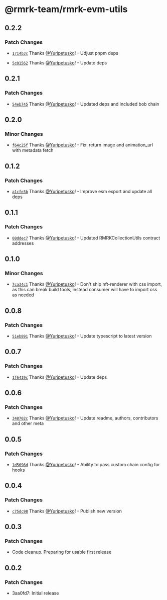 # @rmrk-team/rmrk-evm-utils

## 0.2.2

### Patch Changes

- [`1714b3c`](https://github.com/rmrk-team/rmrk-js/commit/1714b3cdee58e1284097bcfb00df37048fb803b6) Thanks [@Yuripetusko](https://github.com/Yuripetusko)! - Udjust pnpm deps

- [`5c01562`](https://github.com/rmrk-team/rmrk-js/commit/5c01562057733e4b5fa8c62afed33f7a93e49b5e) Thanks [@Yuripetusko](https://github.com/Yuripetusko)! - Update deps

## 0.2.1

### Patch Changes

- [`54eb745`](https://github.com/rmrk-team/rmrk-js/commit/54eb74519ccaa4a2bed7014fab5b94ea3526e9f1) Thanks [@Yuripetusko](https://github.com/Yuripetusko)! - Updated deps and included bob chain

## 0.2.0

### Minor Changes

- [`f64c25f`](https://github.com/rmrk-team/rmrk-js/commit/f64c25fc2433371a24ef27e7e242881f2f5dcaf0) Thanks [@Yuripetusko](https://github.com/Yuripetusko)! - Fix: return image and animation_url with metadata fetch

## 0.1.2

### Patch Changes

- [`a1cfe3b`](https://github.com/rmrk-team/rmrk-js/commit/a1cfe3b5d7b19ba5eac03c1be3a475753053b425) Thanks [@Yuripetusko](https://github.com/Yuripetusko)! - Improve esm export and update all deps

## 0.1.1

### Patch Changes

- [`08ddec7`](https://github.com/rmrk-team/rmrk-js/commit/08ddec76e6764d7b3516d041638da0058891ab12) Thanks [@Yuripetusko](https://github.com/Yuripetusko)! - Updated RMRKCollectionUtils contract addresses

## 0.1.0

### Minor Changes

- [`7ca34c1`](https://github.com/rmrk-team/rmrk-js/commit/7ca34c1236106f809d72dd38eecdc3d8e3cc32e5) Thanks [@Yuripetusko](https://github.com/Yuripetusko)! - Don't ship nft-renderer with css import, as this can break build tools, instead consumer will have to import css as needed

## 0.0.8

### Patch Changes

- [`51eb891`](https://github.com/rmrk-team/rmrk-js/commit/51eb8911533a93d9624e144a6955ef57f7227140) Thanks [@Yuripetusko](https://github.com/Yuripetusko)! - Update typescript to latest version

## 0.0.7

### Patch Changes

- [`1f6419c`](https://github.com/rmrk-team/rmrk-js/commit/1f6419c068a2a111482a8f5b4443e4c288b3cd4c) Thanks [@Yuripetusko](https://github.com/Yuripetusko)! - Update deps

## 0.0.6

### Patch Changes

- [`348702c`](https://github.com/rmrk-team/rmrk-js/commit/348702ca8f1d4c8da57be9e8fbe8425a2327e200) Thanks [@Yuripetusko](https://github.com/Yuripetusko)! - Update readme, authors, contributors and other meta

## 0.0.5

### Patch Changes

- [`1d5696d`](https://github.com/rmrk-team/rmrk-js/commit/1d5696d6719ee5aa28744e7ac7933fd93e1c7825) Thanks [@Yuripetusko](https://github.com/Yuripetusko)! - Ability to pass custom chain config for hooks

## 0.0.4

### Patch Changes

- [`c75dc98`](https://github.com/rmrk-team/rmrk-js/commit/c75dc981443c62f3bb79d0763ea91199855737dc) Thanks [@Yuripetusko](https://github.com/Yuripetusko)! - Publish new version

## 0.0.3

### Patch Changes

- Code cleanup. Preparing for usable first release

## 0.0.2

### Patch Changes

- 3aa0fd7: Initial release

